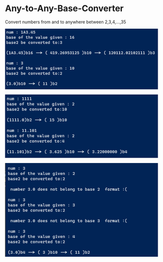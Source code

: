 # Any-to-Any-Base-Converter
Convert numbers from and to anywhere between 2,3,4,...,35

![higher to lower conversion](resource/high2lowConv.png)

![lower to higher conversion](resource/low2highConversion.png)

![lower base error](resource/baseErr.png)
